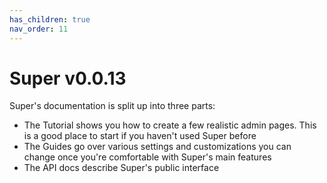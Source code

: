 ```yaml
---
has_children: true
nav_order: 11
---
```

# Super v0.0.13

Super's documentation is split up into three parts:

* The Tutorial shows you how to create a few realistic admin pages. This is a
  good place to start if you haven't used Super before
* The Guides go over various settings and customizations you can change once
  you're comfortable with Super's main features
* The API docs describe Super's public interface
